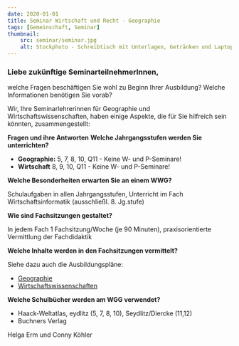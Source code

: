 ```yaml
---
date: 2020-01-01
title: Seminar Wirtschaft und Recht - Geographie
tags: [Gemeinschaft, Seminar]
thumbnail: 
    src: seminar/seminar.jpg
    alt: Stockphoto - Schreibtisch mit Unterlagen, Getränken und Laptop
---
```



<h3>Liebe zukünftige SeminarteilnehmerInnen,</h3>
<p>
welche Fragen beschäftigen Sie wohl zu Beginn Ihrer Ausbildung?
Welche Informationen benötigen Sie vorab?
</p>
     <p>
Wir, Ihre Seminarlehrerinnen für Geographie und
Wirtschaftswissenschaften, haben einige Aspekte, die für Sie hilfreich
sein könnten, zusammengestellt:
</p>

**Fragen und ihre Antworten** 
**Welche Jahrgangsstufen werden Sie unterrichten?**

- **Geographie:** 5, 7, 8, 10, Q11 - Keine W- und P-Seminare!
- **Wirtschaft** 8, 9, 10, Q11 - Keine W- und P-Seminare!

**Welche Besonderheiten erwarten Sie an einem WWG?**

Schulaufgaben in allen Jahrgangsstufen, Unterricht im Fach Wirtschaftsinformatik (ausschließl. 8. Jg.stufe)

**Wie sind Fachsitzungen gestaltet?**

In jedem Fach 1 Fachsitzung/Woche (je 90 Minuten), praxisorientierte Vermittlung der Fachdidaktik

**Welche Inhalte werden in den Fachsitzungen vermittelt?**

Siehe dazu auch die Ausbildungspläne:
- <a href="../Geographie.pdf">Geographie</a>
- <a href="../Wirtschaftswissenschaften.pdf">Wirtschaftswissenschaften</a>

**Welche Schulbücher werden am WGG verwendet?**

- Haack-Weltatlas, eydlitz (5, 7, 8, 10), Seydlitz/Diercke (11,12)
- Buchners Verlag


Helga Erm und Conny Köhler

